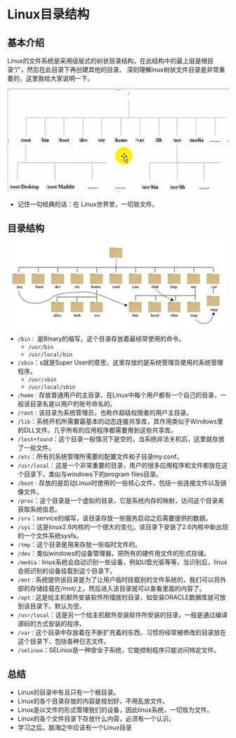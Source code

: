 # Linux目录结构

## 基本介绍

Linux的文件系统是采用级层式的树状目录结构，在此结构中的最上层是根目录“/"，然后在此目录下再创建其他的目录。
深刻理解inux树状文件目录是非常重要的，这里我给大家说明一下。

![image-20210504142613119](asserts/image-20210504142613119.png)

- 记住一句经典的话：在 Linux世界里，一切皆文件。

## 目录结构

![image-20210505103602709](asserts/image-20210505103602709.png)

- `/bin：` 是Binary的缩写，这个目录存放着最经常使用的命令。
  - `/usr/bin`
  - `/usr/local/bin`
- `/sbin`：s就是Super User的意思，这里存放的是系统管理员使用的系统管理程序。
  - `/usr/sbin`
  - `/usr/local/sbin`
- `/home：`存放普通用户的主目录，在Linux中每个用户都有一个自己的目录，一般该目录名是以用户的账号命名的。
- `/root：`该目录为系统管理员，也称作超级权限者的用户主目录。
- `/lib`：系统开机所需要最基本的动态连接共享库，其作用类似于Windows里的DLL文件。几乎所有的应用程序都需要用到这些共享库。
- `/lost+found`：这个目录一般情况下是空的，当系统非法关机后，这里就存放了一些文件。
- `/etc`：所有的系统管理所需要的配置文件和子目录my.conf。
- `/usr/local`：这是一个非常重要的目录，用户的很多应用程序和文件都放在这个目录下，类似与windows下的program files目录。
- `/boot：`存放的是启动Linux时使用的一些核心文件，包括一些连接文件以及镜像文件。
- `/proc`：这个目录是一个虚拟的目录，它是系统内存的映射，访问这个目录来获取系统信息。
- `/srv`：service的缩写，该目录存放一些服务启动之后需要提供的数据。
- `/sys`：这是linux2.6内核的一个很大的变化。该目录下安装了2.6内核中新出现的一个文件系统sysfs。
- `/tmp`：这个目录是用来存放一些临时文件的。
- `/dev`：类似windows的设备管理器，把所有的硬件用文件的形式存储。
- `/media：`linux系统会自动识别一些设备，例如U盘光驱等等，当识别后，linux会把识别的设备挂载到这个目录下。
- `/mnt：`系统提供该目录是为了让用户临时挂载别的文件系统的，我们可以将外部的存储挂载在/mnt/上，然后进入该目录就可以查看里面的内容了。
- `/opt：`这是给主机额外安装软件所摆放的目录，如安装ORACLE数据库就可放到该目录下。默认为空。
- `/usr/local`：这是另一个给主机额外安装软件所安装的目录，一般是通过编译源码的方式安装的程序。
- `/var：`这个目录中存放着在不断扩充着的东西，习惯将经常被修改的目录放在这个目录下，包括各种日志文件。
- `/selinux`：SELinux是一种安全子系统，它能控制程序只能访问特定文件。

## 总结

- Linux的目录中有且只有一个根目录。
- Linux的各个目录存放的内容是规划好，不用乱放文件。
- Linux是以文件的形式管理我们的设备，因此linux系统，一切皆为文件。
- Linux的各个文件目录下存放什么内容，必须有一个认识。
- 学习之后，脑海之中应该有一个Linux目录